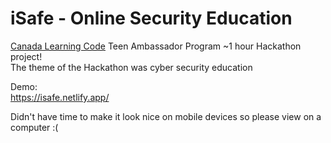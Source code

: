 # iSafe - Online Security Education

[Canada Learning Code](www.canadalearningcode.ca) Teen Ambassador Program ~1 hour Hackathon project!  
The theme of the Hackathon was cyber security education  

Demo:  
https://isafe.netlify.app/  

Didn't have time to make it look nice on mobile devices so please view on a computer :(
